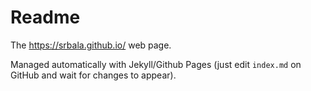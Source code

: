 # Readme

The https://srbala.github.io/ web page.

Managed automatically with Jekyll/Github Pages (just edit `index.md` on GitHub and wait for changes to appear).